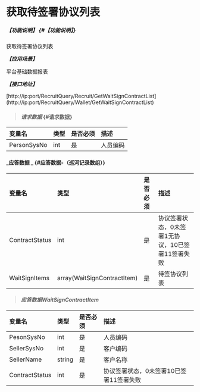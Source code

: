 # 获取待签署协议列表

##### _【功能说明】_ {#【功能说明】}

获取待签署协议列表

_**【应用场景】**_

平台基础数据报表

_**【接口地址】**_

[http://ip:port/RecruitQuery/Recruit/GetWaitSignContractList]
(http://ip:port/RecruitQuery/Wallet/GetWaitSignContractList)

> #### _请求数据_ {#请求数据}

| 变量名 | 类型 | 是否必须 | 描述 |
| :--- | :--- | :--- | :--- |
| PersonSysNo| int| 是 | 人员编码 |


#### _应答数据 _ {#应答数据-（巡河记录数组）}

| 变量名 | 类型 | 是否必须 | 描述 |
| :--- | :--- | :--- | :--- |
| ContractStatus| int | 是 | 协议签署状态，0未签署1无协议，10已签署11签署失败|
| WaitSignItems| array(WaitSignContractItem) | 是 |待签协议列表 |


> #### _应答数据WaitSignContractItem_ 

| 变量名 | 类型 | 是否必须 | 描述 |
| :--- | :--- | :--- | :--- |
| PesonSysNo| int| 是 | 人员编码|
| SellerSysNo| int| 是 | 客户编码|
| SellerName| string| 是 | 客户名称 |
| ContractStatus| int | 是 | 协议签署状态，0未签署10已签署11签署失败|







